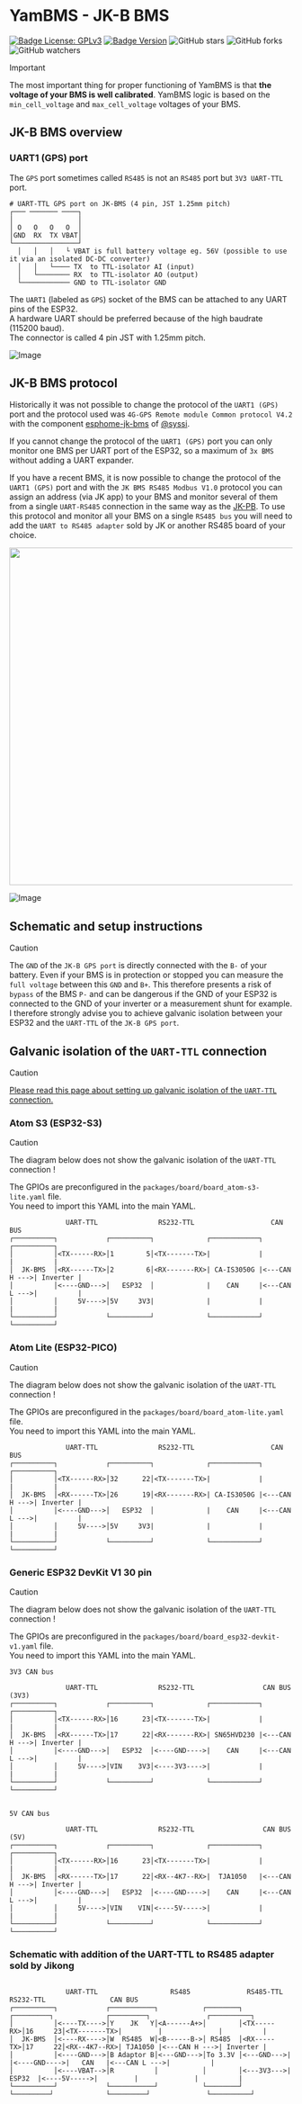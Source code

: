 # YamBMS - JK-B BMS

[![Badge License: GPLv3](https://img.shields.io/badge/License-GPLv3-brightgreen.svg)](https://www.gnu.org/licenses/gpl-3.0)
[![Badge Version](https://img.shields.io/github/v/release/Sleeper85/esphome-yambms?include_prereleases&color=yellow&logo=DocuSign&logoColor=white)](https://github.com/Sleeper85/esphome-yambms/releases/latest)
![GitHub stars](https://img.shields.io/github/stars/Sleeper85/esphome-yambms)
![GitHub forks](https://img.shields.io/github/forks/Sleeper85/esphome-yambms)
![GitHub watchers](https://img.shields.io/github/watchers/Sleeper85/esphome-yambms)

> [!IMPORTANT]  
> The most important thing for proper functioning of YamBMS is that **the voltage of your BMS is well calibrated**.
> YamBMS logic is based on the `min_cell_voltage` and `max_cell_voltage` voltages of your BMS.

## JK-B BMS overview

### UART1 (GPS) port

The `GPS` port sometimes called `RS485` is not an `RS485` port but `3V3 UART-TTL` port.

```
# UART-TTL GPS port on JK-BMS (4 pin, JST 1.25mm pitch)
┌─── ─────── ────┐
│                │
│ O   O   O   O  │
│GND  RX  TX VBAT│ 
└────────────────┘
  │   │   │   └ VBAT is full battery voltage eg. 56V (possible to use it via an isolated DC-DC converter)
  │   │   └──── TX  to TTL-isolator AI (input)
  │   └──────── RX  to TTL-isolator AO (output)
  └──────────── GND to TTL-isolator GND
```

The `UART1` (labeled as `GPS`) socket of the BMS can be attached to any UART pins of the ESP32.<br>
A hardware UART should be preferred because of the high baudrate (115200 baud).<br>
The connector is called 4 pin JST with 1.25mm pitch.

![Image](../../images/JK-BMS_24S_GPS_port.png "JK-B BMS GPS port")

## JK-B BMS protocol

Historically it was not possible to change the protocol of the `UART1 (GPS)` port and the protocol used was `4G-GPS Remote module Common protocol V4.2` with the component [esphome-jk-bms](https://github.com/syssi/esphome-jk-bms) of [@syssi](https://github.com/syssi).

If you cannot change the protocol of the `UART1 (GPS)` port you can only monitor one BMS per UART port of the ESP32, so a maximum of `3x BMS` without adding a UART expander.

If you have a recent BMS, it is now possible to change the protocol of the `UART1 (GPS)` port and with the `JK BMS RS485 Modbus V1.0` protocol you can assign an address (via JK app) to your BMS and monitor several of them from a single `UART-RS485` connection in the same way as the [JK-PB](BMS_JK-PB.md). To use this protocol and monitor all your BMS on a single `RS485 bus` you will need to add the `UART to RS485 adapter` sold by JK or another RS485 board of your choice.

<img src="../../images/BMS_JK_RS485_Modbus_protocol.png" width="600">

![Image](../../images/BMS_JK_RS485_adapter.png "JK RS485 adapter")

## Schematic and setup instructions

> [!CAUTION]
> The `GND` of the `JK-B GPS port` is directly connected with the `B-` of your battery. Even if your BMS is in protection or stopped you can measure the `full voltage` between this `GND` and `B+`. This therefore presents a risk of `bypass` of the BMS `P-` and can be dangerous if the GND of your ESP32 is connected to the GND of your inverter or a measurement shunt for example.
> I therefore strongly advise you to achieve galvanic isolation between your ESP32 and the `UART-TTL` of the `JK-B GPS port`.

## Galvanic isolation of the `UART-TTL` connection

> [!CAUTION]
> [Please read this page about setting up galvanic isolation of the `UART-TTL` connection.](Galvanic_isolation.md)

### Atom S3 (ESP32-S3)

> [!CAUTION]
> The diagram below does not show the galvanic isolation of the `UART-TTL` connection !

The GPIOs are preconfigured in the `packages/board/board_atom-s3-lite.yaml` file.<br>
You need to import this YAML into the main YAML.

```
              UART-TTL               RS232-TTL                   CAN BUS
┌──────────┐            ┌──────────┐             ┌────────────┐              ┌──────────┐
│          │<TX------RX>│1        5│<TX-------TX>|            |              |          |
│  JK-BMS  │<RX------TX>│2        6│<RX-------RX>| CA-IS3050G |<---CAN H --->| Inverter |
│          │<----GND--->│   ESP32  │             |    CAN     |<---CAN L --->|          |
│          │     5V---->│5V     3V3|             |            |              |          |
└──────────┘            └──────────┘             └────────────┘              └──────────┘

```

### Atom Lite (ESP32-PICO)

> [!CAUTION]
> The diagram below does not show the galvanic isolation of the `UART-TTL` connection !

The GPIOs are preconfigured in the `packages/board/board_atom-lite.yaml` file.<br>
You need to import this YAML into the main YAML.

```
              UART-TTL               RS232-TTL                   CAN BUS
┌──────────┐            ┌──────────┐             ┌────────────┐              ┌──────────┐
│          │<TX------RX>│32      22│<TX-------TX>|            |              |          |
│  JK-BMS  │<RX------TX>│26      19│<RX-------RX>| CA-IS3050G |<---CAN H --->| Inverter |
│          │<----GND--->│   ESP32  │             |    CAN     |<---CAN L --->|          |
│          │     5V---->│5V     3V3|             |            |              |          |
└──────────┘            └──────────┘             └────────────┘              └──────────┘

```

### Generic ESP32 DevKit V1 30 pin

> [!CAUTION]
> The diagram below does not show the galvanic isolation of the `UART-TTL` connection !

The GPIOs are preconfigured in the `packages/board/board_esp32-devkit-v1.yaml` file.<br>
You need to import this YAML into the main YAML.

```
3V3 CAN bus

              UART-TTL               RS232-TTL                 CAN BUS (3V3)
┌──────────┐            ┌──────────┐             ┌────────────┐              ┌──────────┐
│          │<TX------RX>│16      23│<TX-------TX>|            |              |          |
│  JK-BMS  │<RX------TX>│17      22│<RX-------RX>| SN65HVD230 |<---CAN H --->| Inverter |
│          │<----GND--->│   ESP32  │<----GND---->|    CAN     |<---CAN L --->|          |
│          │     5V---->│VIN    3V3│<----3V3---->|            |              |          |
└──────────┘            └──────────┘             └────────────┘              └──────────┘


5V CAN bus

              UART-TTL               RS232-TTL                 CAN BUS (5V)
┌──────────┐            ┌──────────┐             ┌────────────┐              ┌──────────┐
│          │<TX------RX>│16      23│<TX-------TX>|            |              |          |
│  JK-BMS  │<RX------TX>│17      22│<RX--4K7--RX>|  TJA1050   |<---CAN H --->| Inverter |
│          │<----GND--->│   ESP32  │<----GND---->|    CAN     |<---CAN L --->|          |
│          │     5V---->│VIN    VIN│<----5V----->|            |              |          |
└──────────┘            └──────────┘             └────────────┘              └──────────┘

```

### Schematic with addition of the UART-TTL to RS485 adapter sold by Jikong

```

              UART-TTL                  RS485              RS485-TTL              RS232-TTL                CAN BUS
┌──────────┐            ┌───────────┐           ┌────────┐           ┌─────────┐             ┌─────────┐              ┌──────────┐
│          │<----TX---->│Y    JK   Y│<A------A+>│        │<TX-----RX>│16     23│<TX-------TX>|         |              |          |
│  JK-BMS  │<----RX---->│W  RS485  W│<B------B->│ RS485  │<RX-----TX>│17     22│<RX--4K7--RX>| TJA1050 |<---CAN H --->| Inverter |
│          │<----GND--->│B Adaptor B│<---GND--->│To 3.3V │<---GND--->|         |<----GND---->|   CAN   |<---CAN L --->|          |
│          │<----VBAT-->│R          │           │        │<---3V3--->|  ESP32  |<----5V----->|         |              |          |
└──────────┘            └───────────┘           └────────┘           └─────────┘             └─────────┘              └──────────┘

```

